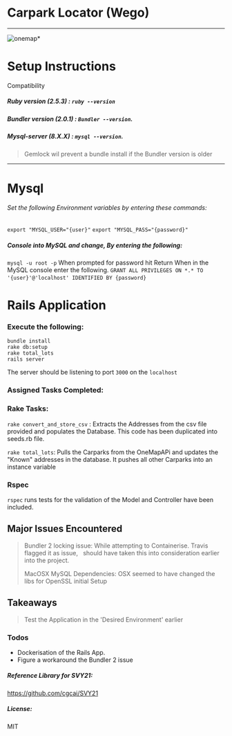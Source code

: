 # Carpark Locator (Wego)
---------------
![onemap](https://docs.onemap.sg/images/logo.png)*

# Setup Instructions

Compatibility

##### Ruby version (2.5.3) : `ruby --version`
##### Bundler version (2.0.1) : `Bundler --version`.
##### Mysql-server (8.X.X) : `mysql --version`.
> Gemlock wil prevent a bundle install if the Bundler version is older
---
# Mysql
###### Set the following Environment variables by entering these commands:
`export "MYSQL_USER="{user}"`
`export "MYSQL_PASS="{password}"`
##### Console into MySQL and change, By entering the following:
`
mysql -u root -p
`
When prompted for password hit Return
 When in the MySQL console enter the following.
`GRANT ALL PRIVILEGES ON *.* TO '{user}'@'localhost' IDENTIFIED BY {password}` 
&nbsp;
# Rails Application

### Execute the following:
 ```
 bundle install
 rake db:setup
 rake total_lots
 rails server
 ```
The server should be listening to port `3000` on the `localhost`
 &nbsp;
### Assigned Tasks Completed:
### Rake Tasks:
`rake convert_and_store_csv` :
Extracts the Addresses from the csv file provided and populates the Database.
This code has been duplicated into seeds.rb file. 

`rake total_lots`:
Pulls the Carparks from the OneMapAPi and updates the "Known" addresses in the database. It pushes all other Carparks into an instance variable

### Rspec
`rspec` runs tests for the validation of the Model and Controller have been included.

## Major Issues Encountered
>
>Bundler 2 locking issue:
While attempting to Containerise. Travis flagged it as issue, &nbsp;
 should have taken this into consideration earlier into the project.
>
>MacOSX MySQL Dependencies:
> OSX seemed to have changed the libs for OpenSSL initial Setup

## Takeaways
> Test the Application in the 'Desired Environment' earlier

### Todos
 - Dockerisation of the Rails App.
 - Figure a workaround the Bundler 2 issue 

##### Reference Library for SVY21:
https://github.com/cgcai/SVY21
##### License:
MIT
